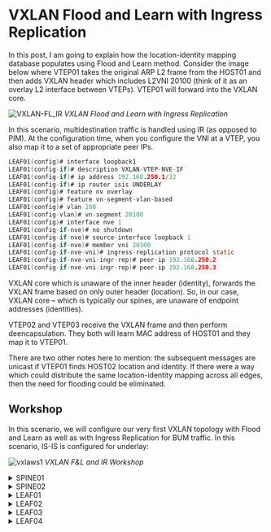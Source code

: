 # VXLAN Flood and Learn with Ingress Replication 
In this post, I am going to explain how the location-identity mapping database populates using Flood and Learn method. Consider the image below where VTEP01 takes the original ARP L2 frame from the HOST01 and then adds VXLAN header which includes L2VNI 20100 (think of it as an overlay L2 interface between VTEPs). VTEP01 will forward into the VXLAN core.

![VXLAN-FL_IR](https://user-images.githubusercontent.com/31813625/232261065-c59a1dbb-26d7-4e92-8766-6b72a9fd61a1.svg)
*VXLAN Flood and Learn with Ingress Replication*

In this scenario, multidestination traffic is handled using IR (as opposed to PIM). At the configuration time, when you configure the VNI at a VTEP, you also map it to a set of appropriate peer IPs.

```c
LEAF01(config)# interface loopback1
LEAF01(config-if)# description VXLAN-VTEP-NVE-IF
LEAF01(config-if)# ip address 192.168.250.1/32
LEAF01(config-if)# ip router isis UNDERLAY
LEAF01(config)# feature nv overlay
LEAF01(config)# feature vn-segment-vlan-based
LEAF01(config)# vlan 100
LEAF01(config-vlan)# vn-segment 20100
LEAF01(config)# interface nve 1
LEAF01(config-if-nve)# no shutdown
LEAF01(config-if-nve)# source-interface loopback 1
LEAF01(config-if-nve)# member vni 20100
LEAF01(config-if-nve-vni)# ingress-replication protocol static 
LEAF01(config-if-nve-vni-ingr-rep)# peer-ip 192.168.250.2
LEAF01(config-if-nve-vni-ingr-rep)# peer-ip 192.168.250.3
```

VXLAN core which is unaware of the inner header (identity), forwards the VXLAN frame based on only outer header (location). So, in our case, VXLAN core – which is typically our spines, are unaware of endpoint addresses (identities).

VTEP02 and VTEP03 receive the VXLAN frame and then perform deencapsulation. They both will learn MAC address of HOST01 and they map it to VTEP01.

There are two other notes here to mention: the subsequent messages are unicast if VTEP01 finds HOST02 location and identity. If there were a way which could distribute the same location-identity mapping across all edges, then the need for flooding could be eliminated.

## Workshop

In this scenario, we will configure our very first VXLAN topology with Flood and Learn as well as with Ingress Replication for BUM traffic. In this scenario, IS-IS is configured for underlay:

![vxlaws1](https://user-images.githubusercontent.com/31813625/232261114-774992f1-bed8-4042-b95a-5de440b84077.jpg)
*VXLAN F&L and IR Workshop*

<details>
 
<summary>SPINE01</summary>

```elixir
hostname SPINE01
feature isis

interface Ethernet1/1-4
  mtu 9216
  description FABRIC
  medium p2p
  ip unnumbered loopback0
  ip router isis UNDERLAY
  no shutdown

interface loopback0
  description UNDERLAY
  ip address 192.168.0.1/32

router isis UNDERLAY
  net 49.0000.0000.0001.00
  is-type level-2
```
</details>

<details>

<summary>SPINE02</summary>

```elixir
hostname SPINE02
feature isis

interface Ethernet1/1-4
  mtu 9216
  description FABRIC
  medium p2p
  ip unnumbered loopback0
  ip router isis UNDERLAY
  no shutdown

interface loopback0
  description UNDERLAY
  ip address 192.168.0.2/32

router isis UNDERLAY
  net 49.0000.0000.0002.00
  is-type level-2
```

</details>

<details>

<summary>LEAF01</summary>
 

```elixir
feature isis
feature vn-segment-vlan-based
feature nv overlay

vlan 100,200
vlan 100
  vn-segment 20100
vlan 200
  vn-segment 20200

interface nve1
  no shutdown
  source-interface loopback1
  member vni 20100
    ingress-replication protocol static
      peer-ip 192.168.250.2
      peer-ip 192.168.250.3
      peer-ip 192.168.250.4
  member vni 20200
    ingress-replication protocol static
      peer-ip 192.168.250.2
      peer-ip 192.168.250.3
      peer-ip 192.168.250.4

interface Ethernet1/1-2
  mtu 9216
  description FABRIC
  no switchport
  medium p2p
  ip unnumbered loopback0
  ip router isis UNDERLAY
  no shutdown

interface Ethernet1/41
  switchport access vlan 100

interface loopback0
  description UNDERLAY
  ip address 192.168.1.1/32

interface loopback1
  description VXLAN-VTEP-NVE-IF
  ip address 192.168.250.1/32
  ip router isis UNDERLAY

router isis UNDERLAY
  net 49.0000.0000.1001.00
  is-type level-2
```

</details>

<details>

<summary>LEAF02</summary>

```elixir
feature isis
feature vn-segment-vlan-based
feature nv overlay

vlan 100,200
vlan 100
  vn-segment 20100
vlan 200
  vn-segment 20200

interface nve1
  no shutdown
  source-interface loopback1
  member vni 20100
    ingress-replication protocol static
      peer-ip 192.168.250.1
      peer-ip 192.168.250.3
      peer-ip 192.168.250.4
  member vni 20200
    ingress-replication protocol static
      peer-ip 192.168.250.1
      peer-ip 192.168.250.3
      peer-ip 192.168.250.4

interface Ethernet1/1-2
  mtu 9216
  description FABRIC
  no switchport
  medium p2p
  ip unnumbered loopback0
  ip router isis UNDERLAY
  no shutdown

interface Ethernet1/41
  switchport access vlan 100

interface loopback0
  description UNDERLAY
  ip address 192.168.1.2/32

interface loopback1
  description VXLAN-VTEP-NVE-IF
  ip address 192.168.250.2/32
  ip router isis UNDERLAY

router isis UNDERLAY
  net 49.0000.0000.1002.00
  is-type level-2
```

</details>

<details>

<summary>LEAF03</summary>

```elixir
feature isis
feature vn-segment-vlan-based
feature nv overlay

vlan 100,200
vlan 100
  vn-segment 20100
vlan 200
  vn-segment 20200

interface nve1
  no shutdown
  source-interface loopback1
  member vni 20100
    ingress-replication protocol static
      peer-ip 192.168.250.1
      peer-ip 192.168.250.2
      peer-ip 192.168.250.4
  member vni 20200
    ingress-replication protocol static
      peer-ip 192.168.250.1
      peer-ip 192.168.250.2
      peer-ip 192.168.250.4

interface Ethernet1/1-2
  mtu 9216
  description FABRIC
  no switchport
  medium p2p
  ip unnumbered loopback0
  ip router isis UNDERLAY
  no shutdown

interface Ethernet1/41
  switchport access vlan 200

interface loopback0
  description UNDERLAY
  ip address 192.168.1.3/32

interface loopback1
  description VXLAN-VTEP-NVE-IF
  ip address 192.168.250.3/32
  ip router isis UNDERLAY

router isis UNDERLAY
  net 49.0000.0000.1003.00
  is-type level-2
```
</details>

<details>

<summary>LEAF04</summary>

```elixir
feature isis
feature vn-segment-vlan-based
feature nv overlay

vlan 100,200
vlan 100
  vn-segment 20100
vlan 200
  vn-segment 20200

interface nve1
  no shutdown
  source-interface loopback1
  member vni 20100
    ingress-replication protocol static
      peer-ip 192.168.250.1
      peer-ip 192.168.250.2
      peer-ip 192.168.250.3
  member vni 20200
    ingress-replication protocol static
      peer-ip 192.168.250.1
      peer-ip 192.168.250.2
      peer-ip 192.168.250.3

interface Ethernet1/1-2
  mtu 9216
  description FABRIC
  no switchport
  medium p2p
  ip unnumbered loopback0
  ip router isis UNDERLAY
  no shutdown

interface Ethernet1/42
  switchport access vlan 200

interface loopback0
  description UNDERLAY
  ip address 192.168.1.4/32

interface loopback1
  description VXLAN-VTEP-NVE-IF
  ip address 192.168.250.4/32
  ip router isis UNDERLAY

router isis UNDERLAY
  net 49.0000.0000.1004.00
  is-type level-2
```
</details>